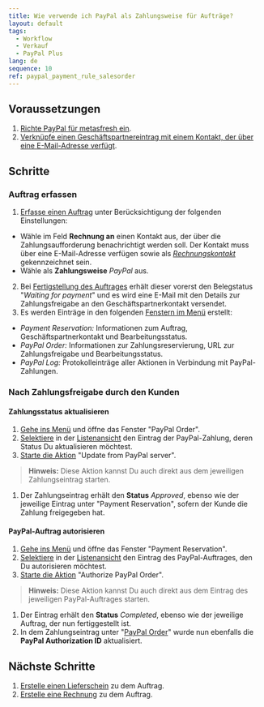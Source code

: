 ```yaml
---
title: Wie verwende ich PayPal als Zahlungsweise für Aufträge?
layout: default
tags:
  - Workflow
  - Verkauf
  - PayPal Plus
lang: de
sequence: 10
ref: paypal_payment_rule_salesorder
---
```


## Voraussetzungen
1. [Richte PayPal für metasfresh ein](PayPal_Plus_Einrichtung).
1. [Verknüpfe einen Geschäftspartnereintrag mit einem Kontakt, der über eine E-Mail-Adresse verfügt](GPartner_Nutzer_hinzufuegen).

## Schritte

### Auftrag erfassen
1. [Erfasse einen Auftrag](Auftrag_erfassen) unter Berücksichtigung der folgenden Einstellungen:
  - Wähle im Feld **Rechnung an** einen Kontakt aus, der über die Zahlungsaufforderung benachrichtigt werden soll. Der Kontakt muss über eine E-Mail-Adresse verfügen sowie als [*Rechnungskontakt*](GPartner_Nutzer_hinzufuegen) gekennzeichnet sein.
  - Wähle als **Zahlungsweise** *PayPal* aus.
2. Bei [Fertigstellung des Auftrages](BelegverarbeitungFertigstellen) erhält dieser vorerst den Belegstatus "*Waiting for payment*" und es wird eine E-Mail mit den Details zur Zahlungsfreigabe an den Geschäftspartnerkontakt versendet.
3. Es werden Einträge in den folgenden [Fenstern im Menü](Menu) erstellt:
  - *Payment Reservation:* Informationen zum Auftrag, Geschäftspartnerkontakt und Bearbeitungsstatus.
  - *PayPal Order:* Informationen zur Zahlungsreservierung, URL zur Zahlungsfreigabe und Bearbeitungsstatus.
  - *PayPal Log:* Protokolleinträge aller Aktionen in Verbindung mit PayPal-Zahlungen.

### Nach Zahlungsfreigabe durch den Kunden

#### Zahlungsstatus aktualisieren
1. [Gehe ins Menü](Menu) und öffne das Fenster "PayPal Order".
1. [Selektiere](AuswahlBelege) in der [Listenansicht](Ansichten#listenansicht) den Eintrag der PayPal-Zahlung, deren Status Du aktualisieren möchtest.
1. [Starte die Aktion](AktionStarten#aktionsmenue) "Update from PayPal server".
 >**Hinweis:** Diese Aktion kannst Du auch direkt aus dem jeweiligen Zahlungseintrag starten.

1. Der Zahlungseintrag erhält den **Status** *Approved*, ebenso wie der jeweilige Eintrag unter "Payment Reservation", sofern der Kunde die Zahlung freigegeben hat.

#### PayPal-Auftrag autorisieren
1. [Gehe ins Menü](Menu) und öffne das Fenster "Payment Reservation".
1. [Selektiere](AuswahlBelege) in der [Listenansicht](Ansichten#listenansicht) den Eintrag des PayPal-Auftrages, den Du autorisieren möchtest.
1. [Starte die Aktion](AktionStarten#aktionsmenue) "Authorize PayPal Order".
 >**Hinweis:** Diese Aktion kannst Du auch direkt aus dem Eintrag des jeweiligen PayPal-Auftrages starten.

1. Der Eintrag erhält den **Status** *Completed*, ebenso wie der jeweilige Auftrag, der nun fertiggestellt ist.
1. In dem Zahlungseintrag unter "[PayPal Order](Menu)" wurde nun ebenfalls die **PayPal Authorization ID** aktualisiert.

## Nächste Schritte
1. [Erstelle einen Lieferschein](Zu_Auftrag_Lieferschein_erstellen) zu dem Auftrag.
1. [Erstelle eine Rechnung](Zu_Auftrag_Rechnung_erstellen) zu dem Auftrag.
